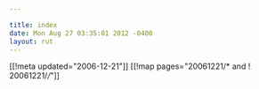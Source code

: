 ```yaml
---

title: index
date: Mon Aug 27 03:35:01 2012 -0400
layout: rut
---
```


[[!meta updated="2006-12-21"]]
[[!map pages="20061221/* and ! 20061221/*/*"]]
